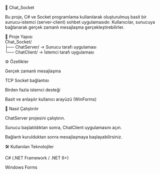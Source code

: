 💬 Chat_Socket

Bu proje, C# ve Socket programlama kullanılarak oluşturulmuş basit bir sunucu-istemci (server-client) sohbet uygulamasıdır.
Kullanıcılar, sunucuya bağlanarak gerçek zamanlı mesajlaşma gerçekleştirebilirler.

📂 Proje Yapısı  
Chat_Socket/  
├── ChatServer/   → Sunucu tarafı uygulaması  
└── ChatClient/   → İstemci tarafı uygulaması  


⚙️ Özellikler

Gerçek zamanlı mesajlaşma

TCP Socket bağlantısı

Birden fazla istemci desteği

Basit ve anlaşılır kullanıcı arayüzü (WinForms)


🚀 Nasıl Çalıştırılır

ChatServer projesini çalıştırın.

Sunucu başlatıldıktan sonra, ChatClient uygulamasını açın.

Bağlantı kurulduktan sonra mesajlaşmaya başlayabilirsiniz.


🛠️ Kullanılan Teknolojiler

C# (.NET Framework / .NET 6+)

Windows Forms
